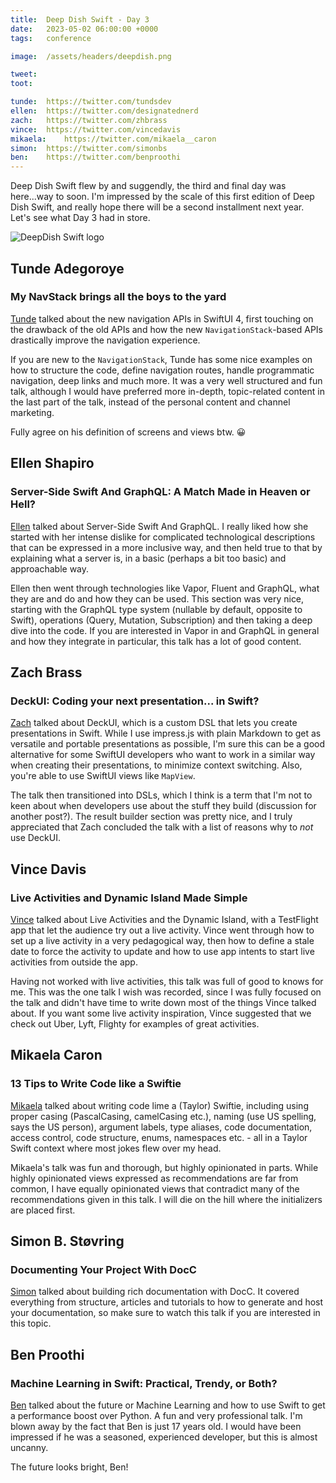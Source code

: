 ```yaml
---
title:  Deep Dish Swift - Day 3
date:   2023-05-02 06:00:00 +0000
tags:   conference

image:  /assets/headers/deepdish.png

tweet:  
toot:   

tunde:  https://twitter.com/tundsdev
ellen:  https://twitter.com/designatednerd
zach:   https://twitter.com/zhbrass
vince:  https://twitter.com/vincedavis
mikaela:    https://twitter.com/mikaela__caron
simon:  https://twitter.com/simonbs
ben:    https://twitter.com/benproothi
---
```


Deep Dish Swift flew by and suggendly, the third and final day was here...way to soon. I'm impressed by the scale of this first edition of Deep Dish Swift, and really hope there will be a second installment next year. Let's see what Day 3 had in store.

![DeepDish Swift logo]({{page.image}})


## Tunde Adegoroye

### My NavStack brings all the boys to the yard

[Tunde]({{page.tunde}}) talked about the new navigation APIs in SwiftUI 4, first touching on the drawback of the old APIs and how the new `NavigationStack`-based APIs drastically improve the navigation experience.

If you are new to the `NavigationStack`, Tunde has some nice examples on how to structure the code, define navigation routes, handle programmatic navigation, deep links and much more. It was a very well structured and fun talk, although I would have preferred more in-depth, topic-related content in the last part of the talk, instead of the personal content and channel marketing.

Fully agree on his definition of screens and views btw. 😀


## Ellen Shapiro

### Server-Side Swift And GraphQL: A Match Made in Heaven or Hell?

[Ellen]({{page.ellen}}) talked about Server-Side Swift And GraphQL. I really liked how she started with her intense dislike for complicated technological descriptions that can be expressed in a more inclusive way, and then held true to that by explaining what a server is, in a basic (perhaps a bit too basic) and approachable way.

Ellen then went through technologies like Vapor, Fluent and GraphQL, what they are and do and how they can be used. This section was very nice, starting with the GraphQL type system (nullable by default, opposite to Swift), operations (Query, Mutation, Subscription) and then taking a deep dive into the code. If you are interested in Vapor in and GraphQL in general and how they integrate in particular, this talk has a lot of good content.


## Zach Brass

### DeckUI: Coding your next presentation... in Swift?

[Zach]({{page.zach}}) talked about DeckUI, which is a custom DSL that lets you create presentations in Swift. While I use impress.js with plain Markdown to get as versatile and portable presentations as possible, I'm sure this can be a good alternative for some SwiftUI developers who want to work in a similar way when creating their presentations, to minimize context switching. Also, you're able to use SwiftUI views like `MapView`.

The talk then transitioned into DSLs, which I think is a term that I'm not to keen about when developers use about the stuff they build (discussion for another post?). The result builder section was pretty nice, and I truly appreciated that Zach concluded the talk with a list of reasons why to *not* use DeckUI.


## Vince Davis

### Live Activities and Dynamic Island Made Simple

[Vince]({{page.vince}}) talked about Live Activities and the Dynamic Island, with a TestFlight app that let the audience try out a live activity. Vince went through how to set up a live activity in a very pedagogical way, then how to define a stale date to force the activity to update and how to use app intents to start live activities from outside the app.

Having not worked with live activities, this talk was full of good to knows for me. This was the one talk I wish was recorded, since I was fully focused on the talk and didn't have time to write down most of the things Vince talked about. If you want some live activity inspiration, Vince suggested that we check out Uber, Lyft, Flighty for examples of great activities.


## Mikaela Caron

### 13 Tips to Write Code like a Swiftie

[Mikaela]({{page.mikaela}}) talked about writing code lime a (Taylor) Swiftie, including using proper casing (PascalCasing, camelCasing etc.), naming (use US spelling, says the US person), argument labels, type aliases, code documentation, access control, code structure, enums, namespaces etc. - all in a Taylor Swift context where most jokes flew over my head.

Mikaela's talk was fun and thorough, but highly opinionated in parts. While highly opinionated views expressed as recommendations are far from common, I have equally opinionated views that contradict many of the recommendations given in this talk. I will die on the hill where the initializers are placed first.


## Simon B. Støvring

### Documenting Your Project With DocC

[Simon]({{page.simon}}) talked about building rich documentation with DocC. It covered everything from structure, articles and tutorials to how to generate and host your documentation, so make sure to watch this talk if you are interested in this topic.


## Ben Proothi

### Machine Learning in Swift: Practical, Trendy, or Both?

[Ben]({{page.ben}}) talked about the future or Machine Learning and how to use Swift to get a performance boost over Python. A fun and very professional talk. I'm blown away by the fact that Ben is just 17 years old. I would have been impressed if he was a seasoned, experienced developer, but this is almost uncanny.

The future looks bright, Ben!